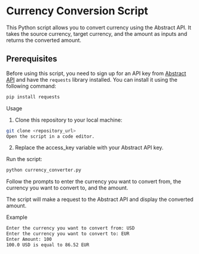# Currency Conversion Script

This Python script allows you to convert currency using the Abstract API. It takes the source currency, target currency, and the amount as inputs and returns the converted amount.

## Prerequisites

Before using this script, you need to sign up for an API key from [Abstract API](https://app.abstractapi.com/) and have the `requests` library installed. You can install it using the following command:

```bash
pip install requests
```

Usage
1. Clone this repository to your local machine:
```bash
git clone <repository_url>
Open the script in a code editor.
```

2. Replace the access_key variable with your Abstract API key.

Run the script:

```bash
python currency_converter.py
```

Follow the prompts to enter the currency you want to convert from, the currency you want to convert to, and the amount.

The script will make a request to the Abstract API and display the converted amount.

Example
```bash
Enter the currency you want to convert from: USD
Enter the currency you want to convert to: EUR
Enter Amount: 100
100.0 USD is equal to 86.52 EUR
```
